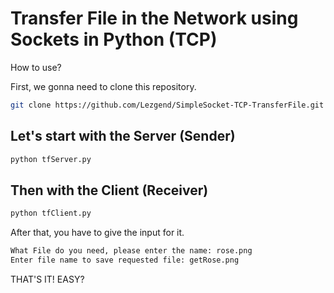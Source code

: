 # Transfer File in the Network using Sockets in Python (TCP)

How to use?

First, we gonna need to clone this repository.
```bash
git clone https://github.com/Lezgend/SimpleSocket-TCP-TransferFile.git
```

## Let's start with the Server (Sender)
```python
python tfServer.py
```

## Then with the Client (Receiver)
```python
python tfClient.py
```

After that, you have to give the input for it.
```bash
What File do you need, please enter the name: rose.png
Enter file name to save requested file: getRose.png
```

THAT'S IT! EASY?
